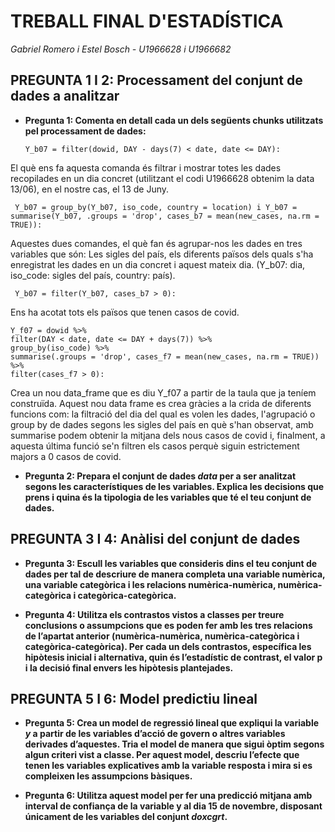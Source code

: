# TREBALL FINAL D'ESTADÍSTICA
_Gabriel Romero i Estel Bosch - U1966628 i U1966682_

## PREGUNTA 1 I 2: Processament del conjunt de dades a analitzar


* **Pregunta 1: Comenta en detall cada un dels següents chunks utilitzats pel processament de dades:**


      Y_b07 = filter(dowid, DAY - days(7) < date, date <= DAY): 
El què ens fa aquesta comanda és filtrar i mostrar totes les dades recopilades en un dia concret (utilitzant el codi U1966628 obtenim la data 13/06), en el nostre cas, el 13 de Juny.

     Y_b07 = group_by(Y_b07, iso_code, country = location) i Y_b07 = summarise(Y_b07, .groups = 'drop', cases_b7 = mean(new_cases, na.rm = TRUE)):
    
Aquestes dues comandes, el què fan és agrupar-nos les dades en tres variables que són: Les sigles del país, els diferents països dels quals s'ha enregistrat les dades en un dia concret i aquest mateix dia. (Y_b07: dia, iso_code: sigles del país, country: país).

     Y_b07 = filter(Y_b07, cases_b7 > 0): 
    
 Ens ha acotat tots els països que tenen casos de covid.
   
    Y_f07 = dowid %>%
    filter(DAY < date, date <= DAY + days(7)) %>%
    group_by(iso_code) %>%
    summarise(.groups = 'drop', cases_f7 = mean(new_cases, na.rm = TRUE)) %>%
    filter(cases_f7 > 0):
  
Crea un nou data_frame que es diu Y_f07 a partir de la taula que ja teníem construïda. Aquest nou data frame es crea gràcies a la crida de diferents funcions com: la filtració del dia del qual es volen les dades, l'agrupació o group by de dades segons les sigles del país en què s'han observat, amb summarise podem obtenir la mitjana dels nous casos de covid i, finalment, a aquesta última funció se'n filtren els casos perquè siguin estrictement majors a 0 casos de covid.
    

* **Pregunta 2: Prepara el conjunt de dades _data_ per a ser analitzat segons les característiques de les variables. Explica les decisions que prens i quina és la tipologia de les variables que té el teu conjunt de dades.**

## PREGUNTA 3 I 4: Anàlisi del conjunt de dades

* **Pregunta 3: Escull les variables que consideris dins el teu conjunt de dades per tal de descriure de manera completa una variable numèrica, una variable categòrica i les relacions numèrica-numèrica, numèrica-categòrica i categòrica-categòrica.**

* **Pregunta 4: Utilitza els contrastos vistos a classes per treure conclusions o assumpcions que es poden fer amb les tres relacions de l’apartat anterior (numèrica-numèrica, numèrica-categòrica i categòrica-categòrica). Per cada un dels contrastos, específica les hipòtesis inicial i alternativa, quin és l’estadístic de contrast, el valor p i la decisió final envers les hipòtesis plantejades.**

## PREGUNTA 5 I 6: Model predictiu lineal

* **Pregunta 5: Crea un model de regressió lineal que expliqui la variable _y_ a partir de les variables d’acció de govern o altres variables derivades d’aquestes. Tria el model de manera que sigui òptim segons algun criteri vist a classe. Per aquest model, descriu l’efecte que tenen les variables explicatives amb la variable resposta i mira si es compleixen les assumpcions bàsiques.**

* **Pregunta 6: Utilitza aquest model per fer una predicció mitjana amb interval de confiança de la variable y al dia 15 de novembre, disposant únicament de les variables del conjunt _doxcgrt_.**
